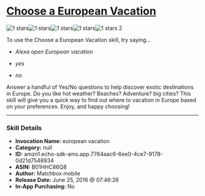 # [Choose a European Vacation](http://alexa.amazon.com/#skills/amzn1.echo-sdk-ams.app.7764aac6-6ee0-4ce7-9178-0d21d7546934)
![1 stars](../../images/ic_star_black_18dp_1x.png)![1 stars](../../images/ic_star_border_black_18dp_1x.png)![1 stars](../../images/ic_star_border_black_18dp_1x.png)![1 stars](../../images/ic_star_border_black_18dp_1x.png)![1 stars](../../images/ic_star_border_black_18dp_1x.png) 2

To use the Choose a European Vacation skill, try saying...

* *Alexa open European vacation*

* *yes*

* *no*

Answer a handful of Yes/No questions to help discover exotic destinations in Europe. Do you like hot weather? Beaches? Adventure? big cities? This skill will give you a quick way to find out where to vacation in Europe based on your preferences. Enjoy, and happy choosing!

***

### Skill Details

* **Invocation Name:** european vacation
* **Category:** null
* **ID:** amzn1.echo-sdk-ams.app.7764aac6-6ee0-4ce7-9178-0d21d7546934
* **ASIN:** B01HHC86Q8
* **Author:** Matchbox mobile
* **Release Date:** June 25, 2016 @ 07:46:26
* **In-App Purchasing:** No
